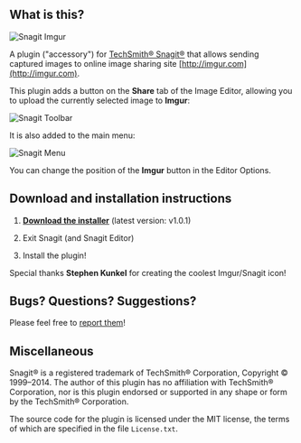 ## What is this?

![Snagit Imgur](http://i.imgur.com/g6aTS.png)

A plugin ("accessory") for [TechSmith® Snagit®](http://www.techsmith.com/snagit.html) that allows sending captured images to online image sharing site [http://imgur.com](http://imgur.com).

This plugin adds a button on the **Share** tab of the Image Editor, allowing you to upload the currently selected image to **Imgur**:

![Snagit Toolbar](http://i.imgur.com/JjRl7.png)

It is also added to the main menu:

![Snagit Menu](http://i.imgur.com/ElZAZ.png)

You can change the position of the **Imgur** button in the Editor Options.

## Download and installation instructions

1. [**Download the installer**](https://github.com/hmemcpy/SnagitImgur/releases/download/1.0.1/SnagitImgur_1.0.1.msi) (latest version: v1.0.1)

2. Exit Snagit (and Snagit Editor)

3. Install the plugin!

Special thanks **Stephen Kunkel** for creating the coolest Imgur/Snagit icon!

## Bugs? Questions? Suggestions?

Please feel free to [report them](../../issues)!

## Miscellaneous

Snagit® is a registered trademark of TechSmith® Corporation, Copyright © 1999–2014. The author of this plugin has no affiliation with TechSmith® Corporation, nor is this plugin endorsed or supported in any shape or form by the TechSmith® Corporation. 

The source code for the plugin is licensed under the MIT license, the terms of which are specified in the file `License.txt`.
